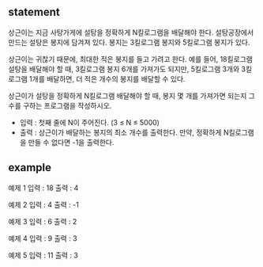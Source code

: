 ## statement
상근이는 지금 사탕가게에 설탕을 정확하게 N킬로그램을 배달해야 한다.
설탕공장에서 만드는 설탕은 봉지에 담겨져 있다.
봉지는 3킬로그램 봉지와 5킬로그램 봉지가 있다.

상근이는 귀찮기 때문에, 최대한 적은 봉지를 들고 가려고 한다.
예를 들어, 18킬로그램 설탕을 배달해야 할 때,
3킬로그램 봉지 6개를 가져가도 되지만,
5킬로그램 3개와 3킬로그램 1개를 배달하면,
더 적은 개수의 봉지를 배달할 수 있다.

상근이가 설탕을 정확하게 N킬로그램 배달해야 할 때,
봉지 몇 개를 가져가면 되는지 그 수를 구하는 프로그램을 작성하시오.

- 입력 : 첫째 줄에 N이 주어진다. (3 ≤ N ≤ 5000)
- 출력 : 상근이가 배달하는 봉지의 최소 개수를 출력한다. 만약, 정확하게 N킬로그램을 만들 수 없다면 -1을 출력한다.

## example
예제 1
입력 : 18
출력 : 4

예제 2
입력 : 4
출력 : -1

예제 3
입력 : 6
출력 : 2

예제 4
입력 : 9
출력 : 3

예제 5
입력 : 11
출력 : 3

